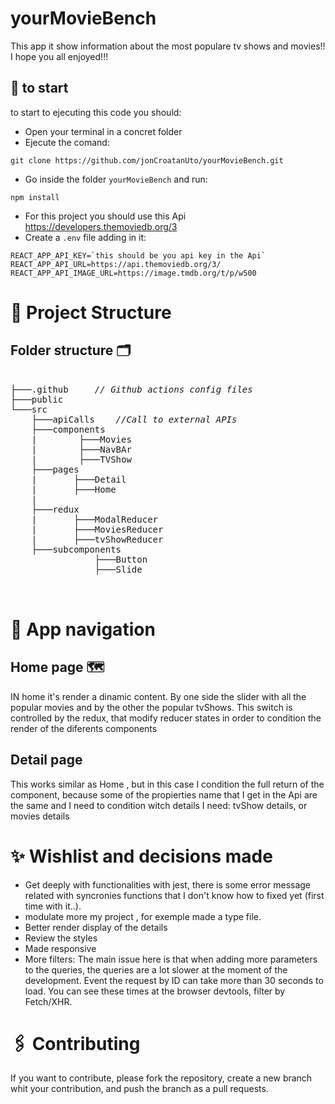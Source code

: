 # yourMovieBench

This app it show information about the most populare tv shows and movies!! I hope you all enjoyed!!!

## 🚀 to start

to start to ejecuting this code you should:

- Open your terminal in a concret folder
- Ejecute the comand:

```
git clone https://github.com/jonCroatanUto/yourMovieBench.git
```

- Go inside the folder `yourMovieBench` and run:

```
npm install
```

- For this project you should use this Api https://developers.themoviedb.org/3
- Create a `.env` file adding in it:

```
REACT_APP_API_KEY=`this should be you api key in the Api`
REACT_APP_API_URL=https://api.themoviedb.org/3/
REACT_APP_API_IMAGE_URL=https://image.tmdb.org/t/p/w500
```

# 🦴 Project Structure

## Folder structure 🗂

<pre>  
├───.github     <i>// Github actions config files </i>
├───public
└───src
    ├───apiCalls	<i>//Call to external APIs </i>
    ├───components
    |        ├───Movies
    |        ├───NavBAr
    |        ├───TVShow
    ├───pages
    |       ├───Detail
    |       ├───Home
    |        
    ├───redux
    |       ├───ModalReducer
    |       ├───MoviesReducer
    |       ├───tvShowReducer
    ├───subcomponents
                ├───Button
                ├───Slide


</pre>

# 🧭 App navigation

## Home page 🗺

IN home it's render a dinamic content. By one side the slider with all the popular movies and by the other the popular tvShows.
This switch is controlled by the redux, that modify reducer states in order to condition the render of the diferents components

## Detail page

This works similar as Home , but in this case I condition the full return of the component, because some of the propierties name that I get in the Api are the same and I need to condition witch details I need: tvShow details, or movies details

# ✨ Wishlist and decisions made

- Get deeply with functionalities with jest, there is some error message related with syncronies functions that I don't know how to fixed yet (first time with it..).
- modulate more my project , for exemple made a type file.
- Better render display of the details
- Review the styles
- Made responsive
- More filters: The main issue here is that when adding more parameters to the queries, the queries are a lot slower at the moment of the development. Event the request by ID can take more than 30 seconds to load. You can see these times at the browser devtools, filter by Fetch/XHR.

# 🖇️ Contributing

If you want to contribute, please fork the repository, create a new branch whit your contribution, and push the branch as a pull requests.
